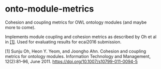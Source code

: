 # onto-module-metrics
Cohesion and coupling metrics for OWL ontology modules (and maybe more to come).

Implements module coupling and cohesion metrics as described by Oh et al in [[1]](#user-content-oh). Used for evaluating results for ecai2016 submission.

<a name="oh">[1]</a> Sunju Oh, Heon Y. Yeom, and Joongho Ahn. Cohesion and coupling metrics for ontology modules. Information Technology and Management, 12(2):81–96, June 2011. https://doi.org/10.1007/s10799-011-0094-5
